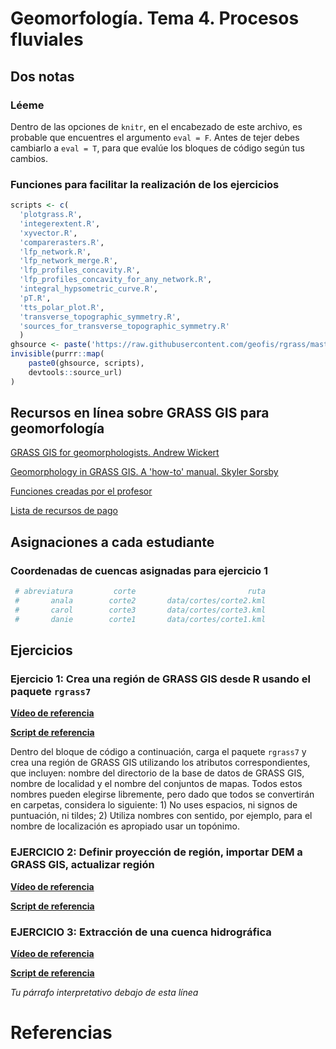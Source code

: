 
Geomorfología. Tema 4. Procesos fluviales
=========================================

Dos notas
---------

### Léeme

Dentro de las opciones de `knitr`, en el encabezado de este archivo, es probable que encuentres el argumento `eval = F`. Antes de tejer debes cambiarlo a `eval = T`, para que evalúe los bloques de código según tus cambios.

### Funciones para facilitar la realización de los ejercicios

``` r
scripts <- c(
  'plotgrass.R',
  'integerextent.R',
  'xyvector.R',
  'comparerasters.R',
  'lfp_network.R',
  'lfp_network_merge.R',
  'lfp_profiles_concavity.R',
  'lfp_profiles_concavity_for_any_network.R',
  'integral_hypsometric_curve.R',
  'pT.R',
  'tts_polar_plot.R',
  'transverse_topographic_symmetry.R',
  'sources_for_transverse_topographic_symmetry.R'
  )
ghsource <- paste('https://raw.githubusercontent.com/geofis/rgrass/master/')
invisible(purrr::map(
    paste0(ghsource, scripts),
    devtools::source_url)
)
```

Recursos en línea sobre GRASS GIS para geomorfología
----------------------------------------------------

[GRASS GIS for geomorphologists. Andrew Wickert](https://github.com/awickert/GRASS-GIS-for-geomorphologists)

[Geomorphology in GRASS GIS. A 'how-to' manual. Skyler Sorsby](https://es.slideshare.net/SkylerSorsby/introduction-to-geomorphology-in-grass-gis-by-skyler-sorsby)

[Funciones creadas por el profesor](https://github.com/geofis/rgrass)

[Lista de recursos de pago](https://grass.osgeo.org/documentation/books/)

Asignaciones a cada estudiante
------------------------------

### Coordenadas de cuencas asignadas para ejercicio 1

``` r
 # abreviatura         corte                         ruta
 #       anala        corte2       data/cortes/corte2.kml
 #       carol        corte3       data/cortes/corte3.kml
 #       danie        corte1       data/cortes/corte1.kml
```

Ejercicios
----------

### Ejercicio 1: Crea una región de GRASS GIS desde R usando el paquete `rgrass7`

[**Vídeo de referencia**]()

[**Script de referencia**](scripts-de-referencia/region-de-grass.md)

Dentro del bloque de código a continuación, carga el paquete `rgrass7` y crea una región de GRASS GIS utilizando los atributos correspondientes, que incluyen: nombre del directorio de la base de datos de GRASS GIS, nombre de localidad y el nombre del conjuntos de mapas. Todos estos nombres pueden elegirse libremente, pero dado que todos se convertirán en carpetas, considera lo siguiente: 1) No uses espacios, ni signos de puntuación, ni tildes; 2) Utiliza nombres con sentido, por ejemplo, para el nombre de localización es apropiado usar un topónimo.

### EJERCICIO 2: Definir proyección de región, importar DEM a GRASS GIS, actualizar región

[**Vídeo de referencia**]()

[**Script de referencia**](scripts-de-referencia/region-de-grass.md)

### EJERCICIO 3: Extracción de una cuenca hidrográfica

[**Vídeo de referencia**]()

[**Script de referencia**](scripts-de-referencia/)

*Tu párrafo interpretativo debajo de esta línea*

Referencias
===========
